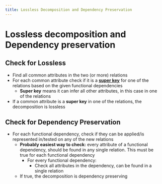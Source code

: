 ```yaml
---
title: Lossless Decomposition and Dependency Preservation
---
```




# Lossless decomposition and Dependency preservation

## Check for Lossless

- Find all common attributes in the two (or more) relations
- For each common attribute check if it is a **[super key](../04-relational-database-theory.md#super-keys)** for one of the relations based on the given functional dependencies
    - **Super key** means it can infer all other attributes, in this case in one of the relations
- If a common attribute is a **super key** in one of the relations, the decomposition is lossless

## Check for Dependency Preservation

- For each functional dependency, check if they can be applied/is represented in/tested on any of the new relations
    - **Probably easiest way to check:** every attribute of a functional dependency, should be found in any single relation. This must be true for each functional dependency
        - For every functional dependency:
            - Check all attributes in the dependency, can be found in a single relation
    - If true, the decomposition is dependency preserving

